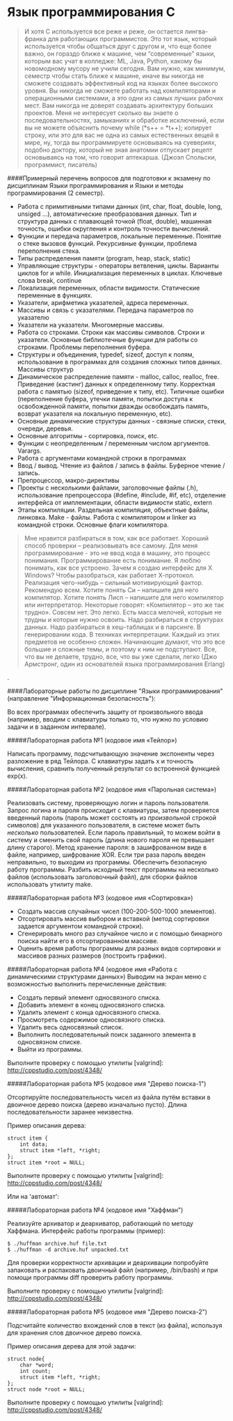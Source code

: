 # Язык программирования C

<blockquote>И хотя С используется все реже и реже, он остается лингва-франка для работающих программистов. Это тот язык, который используется чтобы общаться друг с другом и, что еще более важно, он гораздо ближе к машине, чем “современные” языки, которым вас учат в колледже: ML, Java, Python, какому бы новомодному мусору не учили сегодня. Вам нужно, как минимум, семестр чтобы стать ближе к машине, иначе вы никогда не сможете создавать эффективный код на языках более высокого уровня. Вы никогда не сможете работать над компиляторами и операционными системами, а это одни из самых лучших рабочих мест. Вам никогда не доверят создавать архитектуру больших проектов. Меня не интересует сколько вы знаете о последовательностях, замыканиях и обработке исключений, если вы не можете объяснить почему while (*s++ = *t++); копирует строку, или это для вас не одна из самых естественных вещей в мире, ну, тогда вы программируете основываясь на суевериях, подобно доктору, который не зная анатомии отпускает рецепт основываясь на том, что говорит аптекарша. (Джоэл Спольски, программист, писатель) </blockquote>

####Примерный перечень вопросов для подготовки к экзамену по дисциплинам Языки программирования и Языки и методы программирования (2 семестр).

- Работа с примитивными типами данных (int, char, float, double, long, unsiged ...), автоматические преобразования данных. Тип и структура данных с плавающей точкой (float, double), машинная точность, ошибки округления и контроль точности вычислений.
- Функции и передача параметров, локальные переменные. Понятие о стеке вызовов функций. Рекурсивные функции, проблема переполнения стека.
- Типы распределения памяти  (program, heap, stack, static)
- Управляющие структуры - операторы ветвления, циклы. Варианты циклов for и while. Инициализация переменных в циклах. Ключевые слова break, continue
- Локализация переменных, области видимости. Статические переменные в функциях.
- Указатели, арифметика указателей, адреса переменных.
- Массивы и связь с указателями. Передача параметров по указателю
- Указатели на указатели. Многомерные массивы.
- Работа со строками. Строки как массивы символов. Строки и указатели. Основные библиотечные функции для работы со строками. Проблемы переполнения буфера.
- Структуры и объединения, typedef, sizeof, доступ к полям, использование в программах для создания сложных типов данных. Массивы структур
- Динамическое распределение памяти - malloc, calloc, realloc, free. Приведение (кастинг) данных к определенному типу. Корректная работа с памятью (sizeof, приведение к типу, etc). Типичные ошибки (переполнение буфера, утечки памяти, попытки доступа к освобожденной памяти, попытки дважды освобождать память, возврат указателя на локальную переменную, etc).
- Основные динамические структуры данных - связные списки, стеки, очереди, деревья. 
- Основные алгоритмы - сортировка, поиск, etc. 
- Функции с неопределенным / переменным числом аргументов. Varargs.
- Работа с аргументами командной строки в программах
- Ввод / вывод. Чтение из файлов / запись в файлы. Буферное чтение / запись.
- Препроцессор, макро-директивы
- Проекты с несколькими файлами, заголовочные файлы (.h), использование препроцессора (#define, #include, #if, etc), отделение интерфейса от имплементации, области видимости static, extern
- Этапы компиляции. Раздельная компиляция, объектные файлы, линковка. Make - файлы. Работа с компилятором и linker из командной строки. Основные флаги компилятора.

<blockquote>Мне нравится разбираться в том, как все работает. Хороший способ  проверки – реализовывать все самому. Для меня программирование - это не ввод кода в машину, это процесс понимания. Программирование есть понимание. Я люблю понимать, как все устроено. Зачем я создаю интерфейс для X Windows? Чтобы разобраться, как работает Х-протокол. Реализация чего-нибудь – сильный мотивирующий фактор. Рекомендую всем. Хотите понять Си – напишите для него компилятор. Хотите понять Лисп – напишите для него компилятор или интерпретатор. Некоторые говорят: «Компилятор – это же так трудно». Совсем нет. Это легко. Есть масса мелочей, которые не трудны и которые нужно освоить. Надо разбираться в структурах данных. Надо разбираться в хеш-таблицах и в парсинге. В генерировании кода. В техниках интерпретации. Каждый из этих предметов не особенно сложен. Начинающие думают, что это все большие и сложные темы, и поэтому к ним не подступают. Все, что вы не делаете, трудно, все, что вы уже сделали, легко (Джо Армстронг, один из основателей языка
программирования Erlang) </blockquote>.

####Лабораторные работы по дисциплине "Языки программирования" (направление "Информационная безопасность"):

Во всех программах обеспечить защиту от произвольного ввода (например, вводим с клавиатуры только то, что нужно по условию задачи и в заданном интервале). 

#####Лабораторная работа №1 (кодовое имя «Тейлор»)

Написать программу, подсчитывающую значение экспоненты через разложение в ряд Тейлора. C клавиатуры задать x и точность вычисления, сравнить полученный результат со встроенной функцией exp(x). 

#####Лабораторная работа №2 (кодовое имя «Парольная система»)

Реализовать систему, проверяющую логин и пароль пользователя. Запрос логина и пароля происходит с клавиатуры, затем проверяется введенный пароль (пароль может состоять из _произвольной_ строкой символов) для указанного пользователя, в системе может быть _несколько_ пользователей. Если пароль правильный, то можем войти в систему и сменить свой пароль (длина нового пароля не превышает длину старого). Метод хранение пароля: в зашифрованном виде в файле, например, шифрование XOR. Если три раза пароль введен неправильно, то выходим из программы. Обеспечить безопасную работу программы. Разбить исходный текст программы на несколько файлов (использовать заголовочный файл), для сборки файлов использовать утилиту make. 

#####Лабораторная работа №3 (кодовое имя «Сортировка»)

- Создать массив случайных чисел (100-200-500-1000 элементов).
- Отсортировать массив выбором и вставкой (метод сортировки задается аргументом командной строки).
- Сгенерировать много раз случайное число и с помощью бинарного поиска найти его в отсортированном массиве.
- Оценить время работы программы для разных видов сортировки и массивов разных размеров (построить графики).

#####Лабораторная работа №4 (кодовое имя «Работа с динамическими структурами данных»)
Выводим на экран меню с возможностью выполнить перечисленные действия:
- Создать первый элемент односвязного списка.
- Добавить элемент в конец односвязного списка.
- Удалить элемент с конца односвязного списка.
- Просмотреть содержимое односвязного списка.
- Удалить весь односвязный список. 
- Выполнить последовательный поиск заданного элемента в односвязном списке.
- Выйти из программы.

Выполните проверку с помощью утилиты [valgrind]: <http://cppstudio.com/post/4348/>

#####Лабораторная работа №5 (кодовое имя "Дерево поиска-1")

Отсортируйте последовательность чисел из файла путём вставки в двоичное дерево поиска (дерево изначально пусто). Длина последовательности заранее неизвестна.

Пример описания дерева:

```
struct item {
	int data;
	struct item *left, *right;
};
struct item *root = NULL;
```
Выполните проверку с помощью утилиты [valgrind]: <http://cppstudio.com/post/4348/>

Или на 'автомат':

#####Лабораторная работа №4 (кодовое имя "Хаффман")

Реализуйте архиватор и деархиватор, работающий по методу Хаффмана. 
Интерфейс работы программы (пример):

```
$ ./huffman archive.huf file.txt
$ ./huffman -d archive.huf unpacked.txt
```

Для проверки корректности архивации и деархивации попробуйте запаковать и распаковать двоичный файл (например, /bin/bash) и при помощи программы diff проверить работу программы.

Выполните проверку с помощью утилиты [valgrind]: <http://cppstudio.com/post/4348/>

#####Лабораторная работа №5 (кодовое имя "Дерево поиска-2")

Подсчитайте количество вхождений слов в текст (из файла), используя для хранения слов двоичное дерево поиска.

Пример описания дерева для этой задачи:

```
struct node{
	char *word;
	int count;
	struct item *left, *right;
}; 
struct node *root = NULL;
```
Выполните проверку с помощью утилиты [valgrind]: <http://cppstudio.com/post/4348/>